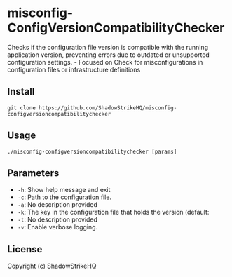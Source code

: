 # misconfig-ConfigVersionCompatibilityChecker
Checks if the configuration file version is compatible with the running application version, preventing errors due to outdated or unsupported configuration settings. - Focused on Check for misconfigurations in configuration files or infrastructure definitions

## Install
`git clone https://github.com/ShadowStrikeHQ/misconfig-configversioncompatibilitychecker`

## Usage
`./misconfig-configversioncompatibilitychecker [params]`

## Parameters
- `-h`: Show help message and exit
- `-c`: Path to the configuration file.
- `-a`: No description provided
- `-k`: The key in the configuration file that holds the version (default: 
- `-t`: No description provided
- `-v`: Enable verbose logging.

## License
Copyright (c) ShadowStrikeHQ
